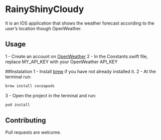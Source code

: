 # RainyShinyCloudy

It is an IOS application that shows the weather forecast according to the user’s location though OpenWeather.

## Usage
1 - Create an account on [OpenWeather](https://openweathermap.org/api)
2 - In the Constants.swift file, replace MY_API_KEY with your OpenWeather API_KEY

##Instalation
1 - Install [brew](https://docs.brew.sh/Installation) if you have not already installed it. 
2 - At the terminal run:
```bash
brew install cocoapods
```
3 - Open the project in the terminal and run:
```bash
pod install
```
## Contributing
Pull requests are welcome.
